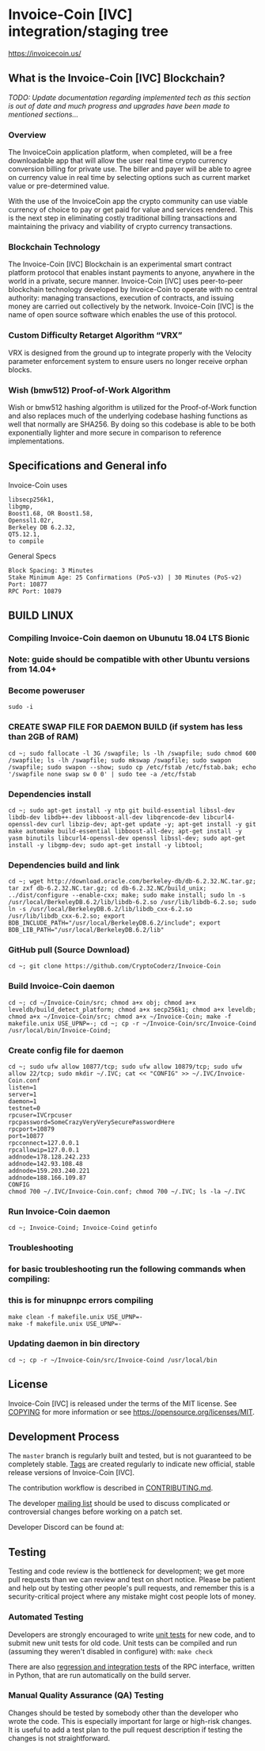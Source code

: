 Invoice-Coin [IVC] integration/staging tree
===========================================

https://invoicecoin.us/

What is the Invoice-Coin [IVC] Blockchain?
------------------------------------------
*TODO: Update documentation regarding implemented tech as this section is out of date and much progress and upgrades have been made to mentioned sections...*

### Overview
The InvoiceCoin application platform, when completed, will be a free downloadable app that will 
allow the user real time crypto currency conversion billing for private use. 
The biller and payer will be able to agree on currency value in real time by selecting options such 
as current market value or pre-determined value. 

With the use of the InvoiceCoin app the crypto community can use viable currency of choice to pay or 
get paid for value and services rendered. This is the next step in eliminating costly 
traditional billing transactions and maintaining the privacy and viability of crypto currency transactions.

### Blockchain Technology
The Invoice-Coin [IVC] Blockchain is an experimental smart contract platform protocol that enables 
instant payments to anyone, anywhere in the world in a private, secure manner. 
Invoice-Coin [IVC] uses peer-to-peer blockchain technology developed by Invoice-Coin to operate
with no central authority: managing transactions, execution of contracts, and 
issuing money are carried out collectively by the network. Invoice-Coin [IVC] is the name of 
open source software which enables the use of this protocol.

### Custom Difficulty Retarget Algorithm “VRX”
VRX is designed from the ground up to integrate properly with the Velocity parameter enforcement system to ensure users no longer receive orphan blocks.

### Wish (bmw512) Proof-of-Work Algorithm
Wish or bmw512 hashing algorithm is utilized for the Proof-of-Work function and also replaces much of the underlying codebase hashing functions as well that normally are SHA256. By doing so this codebase is able to be both exponentially lighter and more secure in comparison to reference implementations.

Specifications and General info
------------------
Invoice-Coin uses 

	libsecp256k1,
	libgmp,
	Boost1.68, OR Boost1.58,  
	Openssl1.02r,
	Berkeley DB 6.2.32,
	QT5.12.1,
	to compile


General Specs

	Block Spacing: 3 Minutes
	Stake Minimum Age: 25 Confirmations (PoS-v3) | 30 Minutes (PoS-v2)
	Port: 10877
	RPC Port: 10879


BUILD LINUX
-----------
### Compiling Invoice-Coin daemon on Ubunutu 18.04 LTS Bionic
### Note: guide should be compatible with other Ubuntu versions from 14.04+

### Become poweruser
```
sudo -i
```
### CREATE SWAP FILE FOR DAEMON BUILD (if system has less than 2GB of RAM)
```
cd ~; sudo fallocate -l 3G /swapfile; ls -lh /swapfile; sudo chmod 600 /swapfile; ls -lh /swapfile; sudo mkswap /swapfile; sudo swapon /swapfile; sudo swapon --show; sudo cp /etc/fstab /etc/fstab.bak; echo '/swapfile none swap sw 0 0' | sudo tee -a /etc/fstab
```

### Dependencies install
```
cd ~; sudo apt-get install -y ntp git build-essential libssl-dev libdb-dev libdb++-dev libboost-all-dev libqrencode-dev libcurl4-openssl-dev curl libzip-dev; apt-get update -y; apt-get install -y git make automake build-essential libboost-all-dev; apt-get install -y yasm binutils libcurl4-openssl-dev openssl libssl-dev; sudo apt-get install -y libgmp-dev; sudo apt-get install -y libtool;
```

### Dependencies build and link
```
cd ~; wget http://download.oracle.com/berkeley-db/db-6.2.32.NC.tar.gz; tar zxf db-6.2.32.NC.tar.gz; cd db-6.2.32.NC/build_unix; ../dist/configure --enable-cxx; make; sudo make install; sudo ln -s /usr/local/BerkeleyDB.6.2/lib/libdb-6.2.so /usr/lib/libdb-6.2.so; sudo ln -s /usr/local/BerkeleyDB.6.2/lib/libdb_cxx-6.2.so /usr/lib/libdb_cxx-6.2.so; export BDB_INCLUDE_PATH="/usr/local/BerkeleyDB.6.2/include"; export BDB_LIB_PATH="/usr/local/BerkeleyDB.6.2/lib"
```

### GitHub pull (Source Download)
```
cd ~; git clone https://github.com/CryptoCoderz/Invoice-Coin
```

### Build Invoice-Coin daemon
```
cd ~; cd ~/Invoice-Coin/src; chmod a+x obj; chmod a+x leveldb/build_detect_platform; chmod a+x secp256k1; chmod a+x leveldb; chmod a+x ~/Invoice-Coin/src; chmod a+x ~/Invoice-Coin; make -f makefile.unix USE_UPNP=-; cd ~; cp -r ~/Invoice-Coin/src/Invoice-Coind /usr/local/bin/Invoice-Coind;
```

### Create config file for daemon
```
cd ~; sudo ufw allow 10877/tcp; sudo ufw allow 10879/tcp; sudo ufw allow 22/tcp; sudo mkdir ~/.IVC; cat << "CONFIG" >> ~/.IVC/Invoice-Coin.conf
listen=1
server=1
daemon=1
testnet=0
rpcuser=IVCrpcuser
rpcpassword=SomeCrazyVeryVerySecurePasswordHere
rpcport=10879
port=10877
rpcconnect=127.0.0.1
rpcallowip=127.0.0.1
addnode=178.128.242.233
addnode=142.93.108.48
addnode=159.203.240.221
addnode=188.166.109.87
CONFIG
chmod 700 ~/.IVC/Invoice-Coin.conf; chmod 700 ~/.IVC; ls -la ~/.IVC
```

### Run Invoice-Coin daemon
```
cd ~; Invoice-Coind; Invoice-Coind getinfo
```

### Troubleshooting
### for basic troubleshooting run the following commands when compiling:
### this is for minupnpc errors compiling

```
make clean -f makefile.unix USE_UPNP=-
make -f makefile.unix USE_UPNP=-
```
### Updating daemon in bin directory
```
cd ~; cp -r ~/Invoice-Coin/src/Invoice-Coind /usr/local/bin
```

License
-------

Invoice-Coin [IVC] is released under the terms of the MIT license. See [COPYING](COPYING) for more
information or see https://opensource.org/licenses/MIT.

Development Process
-------------------

The `master` branch is regularly built and tested, but is not guaranteed to be
completely stable. [Tags](https://github.com/CryptoCoderz/IVC/tags) are created
regularly to indicate new official, stable release versions of Invoice-Coin [IVC].

The contribution workflow is described in [CONTRIBUTING.md](CONTRIBUTING.md).

The developer [mailing list](https://lists.linuxfoundation.org/mailman/listinfo/bitcoin-dev)
should be used to discuss complicated or controversial changes before working
on a patch set.

Developer Discord can be found at:

Testing
-------

Testing and code review is the bottleneck for development; we get more pull
requests than we can review and test on short notice. Please be patient and help out by testing
other people's pull requests, and remember this is a security-critical project where any mistake might cost people
lots of money.

### Automated Testing

Developers are strongly encouraged to write [unit tests](/doc/unit-tests.md) for new code, and to
submit new unit tests for old code. Unit tests can be compiled and run
(assuming they weren't disabled in configure) with: `make check`

There are also [regression and integration tests](/qa) of the RPC interface, written
in Python, that are run automatically on the build server.

### Manual Quality Assurance (QA) Testing

Changes should be tested by somebody other than the developer who wrote the
code. This is especially important for large or high-risk changes. It is useful
to add a test plan to the pull request description if testing the changes is
not straightforward.